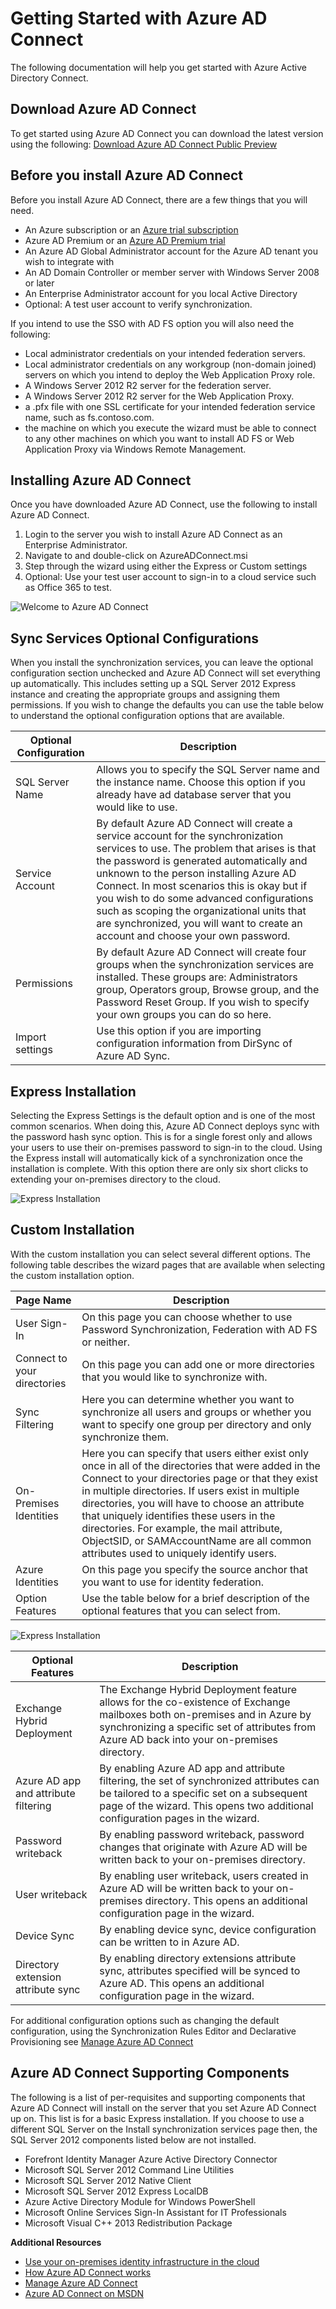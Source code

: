 <properties 
	pageTitle="Getting Started with Azure AD Connect" 
	description="Learn how to download, install and run the setup wizard for Azure AD Connect." 
	services="active-directory" 
	documentationCenter="" 
	authors="billmath" 
	manager="terrylan" 
	editor="lisatoft"/>

<tags 
	ms.service="azure-active-directory-connect" 
	ms.workload="identity" 
	ms.tgt_pltfrm="na" 
	ms.devlang="na" 
	ms.topic="article" 
	ms.date="04/02/2015"
	wacn.date="" 
	ms.author="billmath"/>

# Getting Started with Azure AD Connect

The following documentation will help you get started with Azure Active Directory Connect.

## Download Azure AD Connect



To get started using Azure AD Connect you can download the latest version using the following:  [Download Azure AD Connect Public Preview](http://connect.microsoft.com/site1164/program8612) 

## Before you install Azure AD Connect
Before you install Azure AD Connect, there are a few things that you will need.  

- An Azure subscription or an [Azure trial subscription](/pricing/1rmb-trial/)
- Azure AD Premium or an [Azure AD Premium trial](http://aka.ms/aadptrial)
- An Azure AD Global Administrator account for the Azure AD tenant you wish to integrate with
- An AD Domain Controller or member server with Windows Server 2008 or later
- An Enterprise Administrator account for you local Active Directory
- Optional:  A test user account to verify synchronization. 

If you intend to use the SSO with AD FS option you will also need the following:

- Local administrator credentials on your intended federation servers.
- Local administrator credentials on any workgroup (non-domain joined) servers on which you intend to deploy the Web Application Proxy role.
- A Windows Server 2012 R2 server for the federation server.
- A Windows Server 2012 R2 server for the Web Application Proxy.
-  a .pfx file with one SSL certificate for your intended federation service name, such as fs.contoso.com.
- the machine on which you execute the wizard must be able to connect to any other machines on which you want to install AD FS or Web Application Proxy via Windows Remote Management.


## Installing Azure AD Connect

Once you have downloaded Azure AD Connect, use the following to install Azure AD Connect.

1. Login to the server you wish to install Azure AD Connect as an Enterprise Administrator.
2. Navigate to and double-click on AzureADConnect.msi
3. Step through the wizard using either the Express or Custom settings
4. Optional:  Use your test user account to sign-in to a cloud service such as Office 365 to test.

![Welcome to Azure AD Connect](./media/active-directory-aadconnect-getstarted/aadConnect_Welcome.png)

## Sync Services Optional Configurations  

When you install the synchronization services, you can leave the optional configuration section unchecked and Azure AD Connect will set everything up automatically.  This includes setting up a SQL Server 2012 Express instance and creating the appropriate groups and assigning them permissions.  If you wish to change the defaults you can use the table below to understand the optional configuration options that are available.

Optional Configuration  | Description 
------------- | ------------- |
SQL Server Name  |Allows you to specify the SQL Server name and the instance name.  Choose this option if you already have ad database server that you would like to use.
Service Account  |By default Azure AD Connect will create a service account for the synchronization services to use.  The problem that arises is that the password is generated automatically and unknown to the person installing Azure AD Connect.  In most scenarios this is okay but if you wish to do some advanced configurations such as scoping the organizational units that are synchronized, you will want to create an account and choose your own password.  |
Permissions | By default Azure AD Connect will create four groups when the synchronization services are installed.  These groups are: Administrators group, Operators group, Browse group, and the Password Reset Group.  If you wish to specify your own groups you can do so here.
Import settings  |Use this option if you are importing configuration information from DirSync of Azure AD Sync.|



## Express Installation  

Selecting the Express Settings is the default option and is one of the most common scenarios.  When doing this, Azure AD Connect deploys sync with the password hash sync option. This is for a single forest only and allows your users to use their on-premises password to sign-in to the cloud.  Using the Express install will automatically kick of a synchronization once the installation is complete.  With this option there are only six short clicks to extending your on-premises directory to the cloud.

![Express Installation](./media/active-directory-aadconnect-getstarted/express.png)

## Custom Installation

With the custom installation you can select several different options.  The following table describes the wizard pages that are available when selecting the custom installation option.

Page Name    | Description
-------------------    | ------------- | 
User Sign-In|On this page you can choose whether to use Password Synchronization, Federation with AD FS or neither.
Connect to your directories|On this page you can add one or more directories that you would like to synchronize with.
Sync Filtering| Here you can determine whether you want to synchronize all users and groups or whether you want to specify one group per directory and only synchronize them.
On-Premises Identities|Here you can specify that users either exist only once in all of the directories that were added in the Connect to your directories page or that they exist in multiple directories.  If users exist in multiple directories, you will have to choose an attribute that uniquely identifies these users in the directories.  For example, the mail attribute, ObjectSID, or SAMAccountName are all common attributes used to uniquely identify users.
Azure Identities|On this page you specify the source anchor that you want to use for identity federation.
Option Features|Use the table below for a brief description of the optional features that you can select from.

![Express Installation](./media/active-directory-aadconnect-getstarted/of.png)


Optional Features      | Description
-------------------    | ------------- | 
Exchange Hybrid Deployment |The Exchange Hybrid Deployment feature allows for the co-existence of Exchange mailboxes both on-premises and in Azure by synchronizing a specific set of attributes from Azure AD back into your on-premises directory.
Azure AD app and attribute filtering|By enabling Azure AD app and attribute filtering, the set of synchronized attributes can be tailored to a specific set on a subsequent page of the wizard.  This opens two additional configuration pages in the wizard.  
Password writeback|By enabling password writeback, password changes that originate with Azure AD will be written back to your on-premises directory.
User writeback|By enabling user writeback, users created in Azure AD will be written back to your on-premises directory.  This opens an additional configuration page in the wizard.  
Device Sync|By enabling device sync, device configuration can be written to in Azure AD.
Directory extension attribute sync|By enabling directory extensions attribute sync, attributes specified will be synced to Azure AD.  This opens an additional configuration page in the wizard.  

For additional configuration options such as changing the default configuration, using the Synchronization Rules Editor and Declarative Provisioning see [Manage Azure AD Connect](/documentation/articles/active-directory-aadconnect-manage)

## Azure AD Connect Supporting Components

The following is a list of per-requisites and supporting components that Azure AD Connect will install on the server that you set Azure AD Connect up on.  This list is for a basic Express installation.  If you choose to use a different SQL Server on the Install synchronization services page then, the SQL Server 2012 components listed below are not installed. 

- Forefront Identity Manager Azure Active Directory Connector
- Microsoft SQL Server 2012 Command Line Utilities
- Microsoft SQL Server 2012 Native Client
- Microsoft SQL Server 2012 Express LocalDB
- Azure Active Directory Module for Windows PowerShell
- Microsoft Online Services Sign-In Assistant for IT Professionals
- Microsoft Visual C++ 2013 Redistribution Package


**Additional Resources**

* [Use your on-premises identity infrastructure in the cloud](/documentation/articles/active-directory-aadconnect)
* [How Azure AD Connect works](/documentation/articles/active-directory-aadconnect-howitworks)
* [Manage Azure AD Connect](/documentation/articles/active-directory-aadconnect-manage)
* [Azure AD Connect on MSDN](https://msdn.microsoft.com/zh-cn/library/azure/dn832695.aspx)
